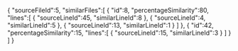 {
   "sourceFileId":5,
   "similarFiles":[
      {
         "id":8,
         "percentageSimilarity":80,
         "lines":[
            {
               "sourceLineId":45,
               "similarLineId":8
            },
            {
               "sourceLineId":4,
               "similarLineId":5
            },
            {
               "sourceLineId":13,
               "similarLineId":1
            }
         ]
      },
      {
         "id":42,
         "percentageSimilarity":15,
         "lines":[
            {
               "sourceLineId":15,
               "similarLineId":3
            }
         ]
      }
   ]
}
